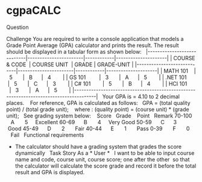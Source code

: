 # cgpaCALC

Question 

Challenge
You are required to write a console application that models a Grade Point Average (GPA) calculator and prints the result.
The result should be displayed in a tabular form as shown below:
 
|----------------------------|-----------------------|------------|---------------------|
| COURSE & CODE  | COURSE UNIT  | GRADE | GRADE-UNIT |
|----------------------------|-----------------------|------------|---------------------|
| MATH 101       |   5       |   B      |   4        |
| GS 101         |   3       |   A      |   5        |
| .NET 101       |   5       |   C      |   3        |
| C# 101         |   5       |   B      |   4        |
| HCI 101        |   3       |   A      |   5        |
|---------------------------------------------------------------------------------------|
 
Your GPA is = 4.10 to 2 decimal places. 
 
For reference, GPA is calculated as follows:
 
GPA = (total quality point) / (total grade unit); 
 
where :
(quality point) = (course unit) * (grade unit);
 
See grading system below: 
 
Score    Grade    Point   Remark
70-100     A       5     Excellent
60-69      B       4     Very Good
50-59      C       3       Good
45-49      D       2       Fair
40-44      E       1       Pass
0-39       F       0       Fail
 
Functional requirements
- The calculator should have a grading system that grades the score dynamically
 
Task Story
As a * User *  
I want to be able to input course name and code, course unit, course score; one after the other 
so that the calculator will calculate the score grade and record it before the total result and GPA is displayed.
